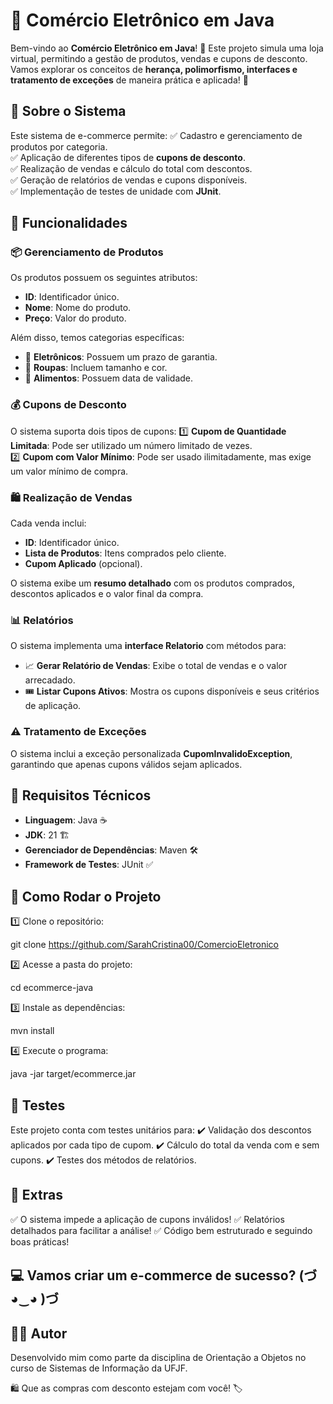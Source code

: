 # 🛒 Comércio Eletrônico em Java

Bem-vindo ao **Comércio Eletrônico em Java**! 🎉 Este projeto simula uma loja virtual, 
permitindo a gestão de produtos, vendas e cupons de desconto. Vamos explorar os conceitos 
de **herança, polimorfismo, interfaces e tratamento de exceções** de maneira prática e aplicada! 🚀

## 📌 Sobre o Sistema
Este sistema de e-commerce permite:
✅ Cadastro e gerenciamento de produtos por categoria.  
✅ Aplicação de diferentes tipos de **cupons de desconto**.  
✅ Realização de vendas e cálculo do total com descontos.  
✅ Geração de relatórios de vendas e cupons disponíveis.  
✅ Implementação de testes de unidade com **JUnit**.  

## 🏪 Funcionalidades

### 📦 Gerenciamento de Produtos
Os produtos possuem os seguintes atributos:
- **ID**: Identificador único.
- **Nome**: Nome do produto.
- **Preço**: Valor do produto.

Além disso, temos categorias específicas:
- 📱 **Eletrônicos**: Possuem um prazo de garantia.
- 👕 **Roupas**: Incluem tamanho e cor.
- 🍏 **Alimentos**: Possuem data de validade.

### 💰 Cupons de Desconto
O sistema suporta dois tipos de cupons:
1️⃣ **Cupom de Quantidade Limitada**: Pode ser utilizado um número limitado de vezes.  
2️⃣ **Cupom com Valor Mínimo**: Pode ser usado ilimitadamente, mas exige um valor mínimo de compra.  

### 🛍️ Realização de Vendas
Cada venda inclui:
- **ID**: Identificador único.
- **Lista de Produtos**: Itens comprados pelo cliente.
- **Cupom Aplicado** (opcional).

O sistema exibe um **resumo detalhado** com os produtos comprados, descontos aplicados e o valor final da compra.  

### 📊 Relatórios
O sistema implementa uma **interface Relatorio** com métodos para:
- 📈 **Gerar Relatório de Vendas**: Exibe o total de vendas e o valor arrecadado.
- 🎟️ **Listar Cupons Ativos**: Mostra os cupons disponíveis e seus critérios de aplicação.

### ⚠️ Tratamento de Exceções
O sistema inclui a exceção personalizada **CupomInvalidoException**, garantindo que apenas cupons válidos sejam aplicados.  

## 🔧 Requisitos Técnicos
- **Linguagem**: Java ☕
- **JDK**: 21 🏗️
- **Gerenciador de Dependências**: Maven 🛠️
- **Framework de Testes**: JUnit ✅

## 🏃 Como Rodar o Projeto
1️⃣ Clone o repositório:

git clone <https://github.com/SarahCristina00/ComercioEletronico>

2️⃣ Acesse a pasta do projeto:

cd ecommerce-java

3️⃣ Instale as dependências:

mvn install

4️⃣ Execute o programa:

java -jar target/ecommerce.jar

## 🧪 Testes
Este projeto conta com testes unitários para: ✔️ Validação dos descontos aplicados por cada tipo de cupom.
✔️ Cálculo do total da venda com e sem cupons.
✔️ Testes dos métodos de relatórios.

## 🎯 Extras
✅ O sistema impede a aplicação de cupons inválidos!
✅ Relatórios detalhados para facilitar a análise!
✅ Código bem estruturado e seguindo boas práticas!

## 💻 Vamos criar um e-commerce de sucesso? (づ ◕‿◕ )づ

## 👨‍💻 Autor
Desenvolvido mim como parte da disciplina de Orientação a Objetos no curso de Sistemas de Informação da UFJF.

🛍️ Que as compras com desconto estejam com você! 🏷️
